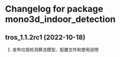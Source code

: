 # Changelog for package mono3d_indoor_detection

tros_1.1.2rc1 (2022-10-18)
------------------
1. 发布垃圾检测算法模型、配置文件和使用说明
